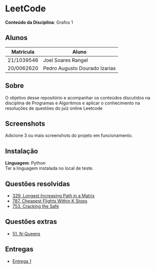 # LeetCode

**Conteúdo da Disciplina**: Grafos 1<br>

## Alunos
|Matrícula | Aluno |
| -- | -- |
| 21/1039546  |  Joel Soares Rangel |
| 20/0062620  |  Pedro Augusto Dourado Izarias |

## Sobre 
O objetivo desse repositório e acompanhar os conteúdos discutidos na disciplina de Programas e Algoritmos e aplicar o conhecimento na resoluções de questões
do juiz online Leetcode

## Screenshots
Adicione 3 ou mais screenshots do projeto em funcionamento.

## Instalação 
**Linguagem**: Python<br>
Ter a linguagem instalada no local de teste.

## Questões resolvidas

- [329. Longest Increasing Path in a Matrix](https://leetcode.com/problems/longest-increasing-path-in-a-matrix/description/)
- [787. Cheapest Flights Within K Stops](https://leetcode.com/problems/cheapest-flights-within-k-stops/description/)
- [753. Cracking the Safe](https://leetcode.com/problems/cracking-the-safe/description/)

## Questões extras

- [51. N-Queens](https://leetcode.com/problems/n-queens/description/)

## Entregas

- [Entrega 1](https://github.com/projeto-de-algoritmos-2024/Grafos1_leetcode_/blob/master/entregas/entrega-grafos1.md)



